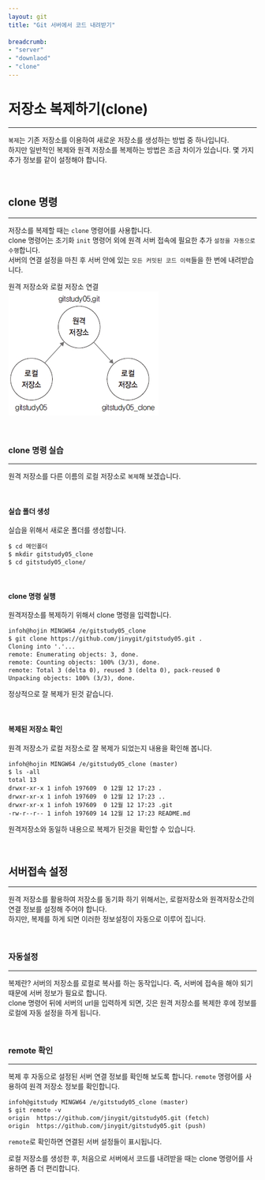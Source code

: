 ```yaml
---
layout: git
title: "Git 서버에서 코드 내려받기"

breadcrumb:
- "server"
- "downlaod"
- "clone"
---
```


# 저장소 복제하기(clone)
---
`복제`는 기존 저장소를 이용하여 새로운 저장소를 생성하는 방법 중 하나입니다.  
하지만 일반적인 복제와 원격 저장소를 복제하는 방법은 조금 차이가 있습니다. 몇 가지 추가 정보를 같이 설정해야 합니다.  

<br>

## clone 명령
---
저장소를 복제할 때는 `clone` 명령어를 사용합니다.  
clone 명령어는 초기화 `init` 명령어 외에 원격 서버 접속에 필요한 추가 `설정을 자동으로 수행`합니다.  
서버의 연결 설정을 마친 후 서버 안에 있는 `모든 커밋된 코드 이력`들을 한 번에 내려받습니다.  

원격 저장소와 로컬 저장소 연결  
![원격 저장소와 로컬 저장소 연결](../img/05-9.jpg)

<br>

### clone 명령 실습
---
원격 저장소를 다른 이름의 로컬 저장소로 `복제`해 보겠습니다.  

<br>

#### 실습 폴더 생성
실습을 위해서 새로운 폴더를 생성합니다.
```
$ cd 메인폴더
$ mkdir gitstudy05_clone
$ cd gitstudy05_clone/
```

<br>

#### clone 명령 실행
원격저장소를 복제하기 위해서 clone 명령을 입력합니다.
```
infoh@hojin MINGW64 /e/gitstudy05_clone
$ git clone https://github.com/jinygit/gitstudy05.git .
Cloning into '.'...
remote: Enumerating objects: 3, done.
remote: Counting objects: 100% (3/3), done.
remote: Total 3 (delta 0), reused 3 (delta 0), pack-reused 0
Unpacking objects: 100% (3/3), done.
```
정상적으로 잘 복제가 된것 같습니다.

<br>

#### 복제된 저장소 확인
원격 저장소가 로컬 저장소로 잘 복제가 되었는지 내용을 확인해 봅니다.

```
infoh@hojin MINGW64 /e/gitstudy05_clone (master)
$ ls -all
total 13
drwxr-xr-x 1 infoh 197609  0 12월 12 17:23 .
drwxr-xr-x 1 infoh 197609  0 12월 12 17:23 ..
drwxr-xr-x 1 infoh 197609  0 12월 12 17:23 .git
-rw-r--r-- 1 infoh 197609 14 12월 12 17:23 README.md
```

원격저장소와 동일하 내용으로 복제가 된것을 확인할 수 있습니다.

<br>

## 서버접속 설정
---
원격 저장소를 활용하여 저장소를 동기화 하기 위해서는, 로컬저장소와 원격저장소간의 연결 정보를 설정해 주어야 합니다.  
하지만, 복제를 하게 되면 이러한 정보설정이 자동으로 이루어 집니다.

<br>

### 자동설정
---
복제란? 서버의 저장소를 로컬로 복사를 하는 동작입니다. 즉, 서버에 접속을 해야 되기 때문에 서버 정보가 필요로 합니다.  
clone 명령어 뒤에 서버의 url을 입력하게 되면, 깃은 원격 저장소를 복제한 후에 정보를 로컬에 자동 설정을 하게 됩니다.  

<br>

### remote 확인 
---
복제 후 자동으로 설정된 서버 연결 정보를 확인해 보도록 합니다.
`remote` 명령어를 사용하여 원격 저장소 정보를 확인합니다.  

```
infoh@gitstudy MINGW64 /e/gitstudy05_clone (master)
$ git remote -v
origin  https://github.com/jinygit/gitstudy05.git (fetch)
origin  https://github.com/jinygit/gitstudy05.git (push)
```

`remote`로 확인하면 연결된 서버 설정들이 표시됩니다.  

로컬 저장소를 생성한 후, 처음으로 서버에서 코드를 내려받을 때는 clone 명령어를 사용하면 좀 더 편리합니다.  

<br>